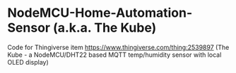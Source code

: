# NodeMCU-Home-Automation-Sensor (a.k.a. The Kube)
Code for Thingiverse item https://www.thingiverse.com/thing:2539897 (The Kube - a NodeMCU/DHT22 based MQTT temp/humidity sensor with local OLED display)
